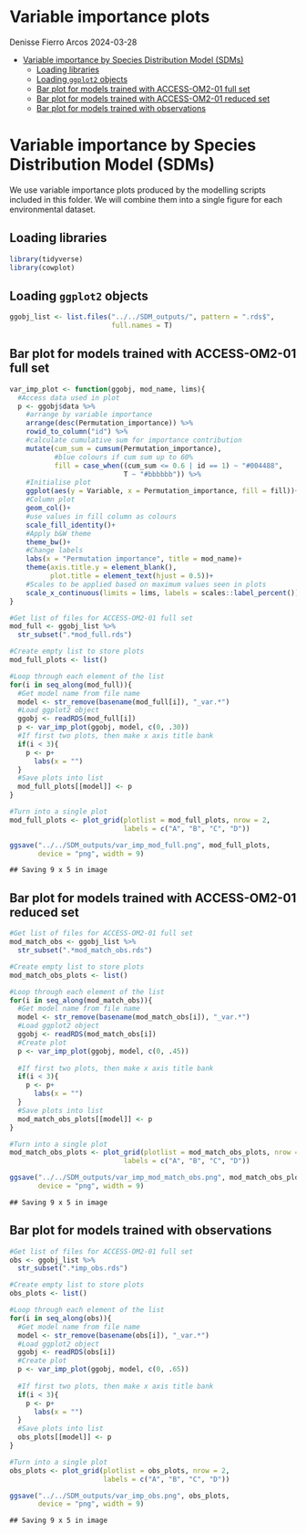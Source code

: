 Variable importance plots
================
Denisse Fierro Arcos
2024-03-28

- <a href="#variable-importance-by-species-distribution-model-sdms"
  id="toc-variable-importance-by-species-distribution-model-sdms">Variable
  importance by Species Distribution Model (SDMs)</a>
  - <a href="#loading-libraries" id="toc-loading-libraries">Loading
    libraries</a>
  - <a href="#loading-ggplot2-objects"
    id="toc-loading-ggplot2-objects">Loading <code>ggplot2</code>
    objects</a>
  - <a href="#bar-plot-for-models-trained-with-access-om2-01-full-set"
    id="toc-bar-plot-for-models-trained-with-access-om2-01-full-set">Bar
    plot for models trained with ACCESS-OM2-01 full set</a>
  - <a href="#bar-plot-for-models-trained-with-access-om2-01-reduced-set"
    id="toc-bar-plot-for-models-trained-with-access-om2-01-reduced-set">Bar
    plot for models trained with ACCESS-OM2-01 reduced set</a>
  - <a href="#bar-plot-for-models-trained-with-observations"
    id="toc-bar-plot-for-models-trained-with-observations">Bar plot for
    models trained with observations</a>

# Variable importance by Species Distribution Model (SDMs)

We use variable importance plots produced by the modelling scripts
included in this folder. We will combine them into a single figure for
each environmental dataset.

## Loading libraries

``` r
library(tidyverse)
library(cowplot)
```

## Loading `ggplot2` objects

``` r
ggobj_list <- list.files("../../SDM_outputs/", pattern = ".rds$", 
                         full.names = T)
```

## Bar plot for models trained with ACCESS-OM2-01 full set

``` r
var_imp_plot <- function(ggobj, mod_name, lims){
  #Access data used in plot
  p <- ggobj$data %>% 
    #arrange by variable importance
    arrange(desc(Permutation_importance)) %>% 
    rowid_to_column("id") %>% 
    #calculate cumulative sum for importance contribution
    mutate(cum_sum = cumsum(Permutation_importance),
           #blue colours if cum sum up to 60%
           fill = case_when((cum_sum <= 0.6 | id == 1) ~ "#004488",
                            T ~ "#bbbbbb")) %>% 
    #Initialise plot
    ggplot(aes(y = Variable, x = Permutation_importance, fill = fill))+
    #Column plot
    geom_col()+
    #use values in fill column as colours
    scale_fill_identity()+
    #Apply b&W theme
    theme_bw()+
    #Change labels
    labs(x = "Permutation importance", title = mod_name)+
    theme(axis.title.y = element_blank(), 
          plot.title = element_text(hjust = 0.5))+
    #Scales to be applied based on maximum values seen in plots
    scale_x_continuous(limits = lims, labels = scales::label_percent())
}
```

``` r
#Get list of files for ACCESS-OM2-01 full set
mod_full <- ggobj_list %>% 
  str_subset(".*mod_full.rds")

#Create empty list to store plots
mod_full_plots <- list()

#Loop through each element of the list
for(i in seq_along(mod_full)){
  #Get model name from file name
  model <- str_remove(basename(mod_full[i]), "_var.*")
  #Load ggplot2 object
  ggobj <- readRDS(mod_full[i])
  p <- var_imp_plot(ggobj, model, c(0, .30))
  #If first two plots, then make x axis title bank
  if(i < 3){
    p <- p+
      labs(x = "")
  }
  #Save plots into list
  mod_full_plots[[model]] <- p
}

#Turn into a single plot
mod_full_plots <- plot_grid(plotlist = mod_full_plots, nrow = 2, 
                            labels = c("A", "B", "C", "D"))

ggsave("../../SDM_outputs/var_imp_mod_full.png", mod_full_plots, 
       device = "png", width = 9)
```

    ## Saving 9 x 5 in image

## Bar plot for models trained with ACCESS-OM2-01 reduced set

``` r
#Get list of files for ACCESS-OM2-01 full set
mod_match_obs <- ggobj_list %>% 
  str_subset(".*mod_match_obs.rds")

#Create empty list to store plots
mod_match_obs_plots <- list()

#Loop through each element of the list
for(i in seq_along(mod_match_obs)){
  #Get model name from file name
  model <- str_remove(basename(mod_match_obs[i]), "_var.*")
  #Load ggplot2 object
  ggobj <- readRDS(mod_match_obs[i])
  #Create plot
  p <- var_imp_plot(ggobj, model, c(0, .45))
  
  #If first two plots, then make x axis title bank
  if(i < 3){
    p <- p+
      labs(x = "")
  }
  #Save plots into list
  mod_match_obs_plots[[model]] <- p
}

#Turn into a single plot
mod_match_obs_plots <- plot_grid(plotlist = mod_match_obs_plots, nrow = 2, 
                            labels = c("A", "B", "C", "D"))

ggsave("../../SDM_outputs/var_imp_mod_match_obs.png", mod_match_obs_plots, 
       device = "png", width = 9)
```

    ## Saving 9 x 5 in image

## Bar plot for models trained with observations

``` r
#Get list of files for ACCESS-OM2-01 full set
obs <- ggobj_list %>% 
  str_subset(".*imp_obs.rds")

#Create empty list to store plots
obs_plots <- list()

#Loop through each element of the list
for(i in seq_along(obs)){
  #Get model name from file name
  model <- str_remove(basename(obs[i]), "_var.*")
  #Load ggplot2 object
  ggobj <- readRDS(obs[i])
  #Create plot
  p <- var_imp_plot(ggobj, model, c(0, .65))
  
  #If first two plots, then make x axis title bank
  if(i < 3){
    p <- p+
      labs(x = "")
  }
  #Save plots into list
  obs_plots[[model]] <- p
}

#Turn into a single plot
obs_plots <- plot_grid(plotlist = obs_plots, nrow = 2, 
                       labels = c("A", "B", "C", "D"))

ggsave("../../SDM_outputs/var_imp_obs.png", obs_plots, 
       device = "png", width = 9)
```

    ## Saving 9 x 5 in image
